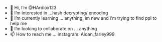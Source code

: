 - 👋 Hi, I’m @HArdlox123
- 👀 I’m interested in ...hash decrypting/ encoding 
- 🌱 I’m currently learning ... anything, im new and i'm trying to find ppl to help me
- 💞️ I’m looking to collaborate on ... anything
- 📫 How to reach me ... instagram: Aidan_farley999

<!---
HArdlox123/HArdlox123 is a ✨ special ✨ repository because its `README.md` (this file) appears on your GitHub profile.
You can click the Preview link to take a look at your changes.
--->
